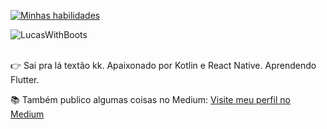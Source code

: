 [![Minhas habilidades](https://go-skill-icons.vercel.app/api/icons?i=kotlin,react,angular,ts,spring,latex)](https://skillicons.dev)

<p><img align="left" src="https://github-readme-stats.vercel.app/api/top-langs?username=LucasWithBoots&show_icons=true&locale=en&layout=compact" alt="LucasWithBoots" /> </p>

<br clear="left"/>

<br/>

👉 Sai pra lá textão kk. Apaixonado por Kotlin e React Native. Aprendendo Flutter.

📚 Também publico algumas coisas no Medium:
[Visite meu perfil no Medium](https://medium.com/@lucas.carrijoferrari)
